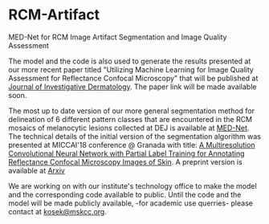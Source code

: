 # RCM-Artifact
MED-Net for RCM Image Artifact Segmentation and Image Quality Assessment

The model and the code is also used to generate the results presented at our more recent paper titled "Utilizing Machine Learning for Image Quality Assessment for Reflectance Confocal Microscopy" that will be published at [Journal of Investigative Dermatology](https://www.jidonline.org/). The paper link will be made available soon. 

The most up to date version of our more general segmentation method for delineation of 6 different pattern classes that are encountered in the RCM mosaics of melanocytic lesions collected at DEJ is available at [MED-Net](https://github.com/kkose/MED-Net). The technical details of the initial version of the segmentation algorithm was presented at MICCAI'18 conference @ Granada with title: [A Multiresolution Convolutional Neural Network with Partial Label Training for Annotating Reflectance Confocal Microscopy Images of Skin](https://link.springer.com/chapter/10.1007/978-3-030-00934-2_33). A preprint version is available at [Arxiv](https://arxiv.org/abs/1802.02213)

We are working on with our institute's technology office to make the model and the corresponding code available to public. 
Until the code and the model will be made publicly available, -for academic use querries- please contact at kosek@mskcc.org. 
